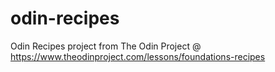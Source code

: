 # odin-recipes
Odin Recipes project from The Odin Project @ https://www.theodinproject.com/lessons/foundations-recipes